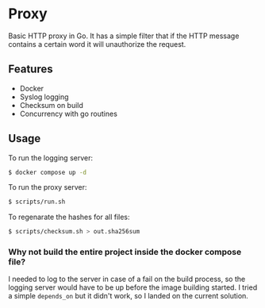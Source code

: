 # Proxy

Basic HTTP proxy in Go. It has a simple filter that if the HTTP message contains a certain word it will unauthorize the request.

## Features

- Docker
- Syslog logging
- Checksum on build
- Concurrency with go routines

## Usage

To run the logging server:

```bash
$ docker compose up -d
```

To run the proxy server:

```bash
$ scripts/run.sh
```

To regenarate the hashes for all files:

```bash
$ scripts/checksum.sh > out.sha256sum
```

### Why not build the entire project inside the docker compose file?

I needed to log to the server in case of a fail on the build process, so the logging server would have to be up before the image building started. I tried a simple `depends_on` but it didn't work, so I landed on the current solution.
